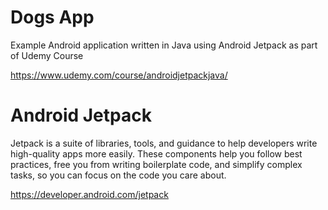 # Dogs App
Example Android application written in Java using Android Jetpack as part of Udemy Course

https://www.udemy.com/course/androidjetpackjava/

# Android Jetpack
Jetpack is a suite of libraries, tools, and guidance to help developers write high-quality apps more easily. These components help you follow best practices, free you from writing boilerplate code, and simplify complex tasks, so you can focus on the code you care about. 

https://developer.android.com/jetpack
